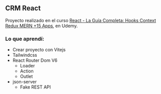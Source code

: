 ## CRM React

Proyecto realizado en el curso [React - La Guía Completa: Hooks Context Redux MERN +15 Apps](https://www.udemy.com/course/react-de-principiante-a-experto-creando-mas-de-10-aplicaciones/), en Udemy.

### Lo que aprendí:

- Crear proyecto con Vitejs
- Tailwindcss
- React Router Dom V6
    - Loader 
    - Action
    - Outlet
- json-server
    - Fake REST API